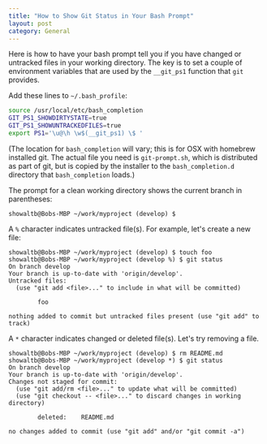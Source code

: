 ```yaml
---
title: "How to Show Git Status in Your Bash Prompt"
layout: post
category: General
---
```


Here is how to have your bash prompt tell you if you have changed or untracked
files in your working directory. The key is to set a couple of environment
variables that are used by the `__git_ps1` function that `git` provides.

Add these lines to `~/.bash_profile`:

```bash
source /usr/local/etc/bash_completion
GIT_PS1_SHOWDIRTYSTATE=true
GIT_PS1_SHOWUNTRACKEDFILES=true
export PS1='\u@\h \w$(__git_ps1) \$ '
```

(The location for `bash_completion` will vary; this is for OSX with homebrew
installed git. The actual file you need is `git-prompt.sh`, which is
distributed as part of git, but is copied by the installer to the
`bash_completion.d` directory that `bash_completion` loads.)

The prompt for a clean working directory shows the current branch in
parentheses:

```
showaltb@Bobs-MBP ~/work/myproject (develop) $
```

A `%` character indicates untracked file(s). For example, let's create a new
file:

```
showaltb@Bobs-MBP ~/work/myproject (develop) $ touch foo
showaltb@Bobs-MBP ~/work/myproject (develop %) $ git status
On branch develop
Your branch is up-to-date with 'origin/develop'.
Untracked files:
  (use "git add <file>..." to include in what will be committed)

        foo

nothing added to commit but untracked files present (use "git add" to track)
```

A `*` character indicates changed or deleted file(s). Let's try removing a
file.

```
showaltb@Bobs-MBP ~/work/myproject (develop) $ rm README.md 
showaltb@Bobs-MBP ~/work/myproject (develop *) $ git status
On branch develop
Your branch is up-to-date with 'origin/develop'.
Changes not staged for commit:
  (use "git add/rm <file>..." to update what will be committed)
  (use "git checkout -- <file>..." to discard changes in working directory)

        deleted:    README.md

no changes added to commit (use "git add" and/or "git commit -a")
```
